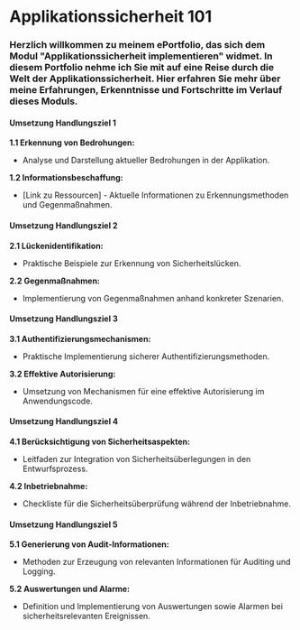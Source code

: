# Applikationssicherheit 101 

### Herzlich willkommen zu meinem ePortfolio, das sich dem Modul "Applikationssicherheit implementieren" widmet. In diesem Portfolio nehme ich Sie mit auf eine Reise durch die Welt der Applikationssicherheit. Hier erfahren Sie mehr über meine Erfahrungen, Erkenntnisse und Fortschritte im Verlauf dieses Moduls.

#### Umsetzung Handlungsziel 1

**1.1 Erkennung von Bedrohungen:**
- Analyse und Darstellung aktueller Bedrohungen in der Applikation.
  
**1.2 Informationsbeschaffung:**
- [Link zu Ressourcen] - Aktuelle Informationen zu Erkennungsmethoden und Gegenmaßnahmen.

#### Umsetzung Handlungsziel 2

**2.1 Lückenidentifikation:**
- Praktische Beispiele zur Erkennung von Sicherheitslücken.

**2.2 Gegenmaßnahmen:**
- Implementierung von Gegenmaßnahmen anhand konkreter Szenarien.

#### Umsetzung Handlungsziel 3

**3.1 Authentifizierungsmechanismen:**
- Praktische Implementierung sicherer Authentifizierungsmethoden.

**3.2 Effektive Autorisierung:**
- Umsetzung von Mechanismen für eine effektive Autorisierung im Anwendungscode.

#### Umsetzung Handlungsziel 4

**4.1 Berücksichtigung von Sicherheitsaspekten:**
- Leitfaden zur Integration von Sicherheitsüberlegungen in den Entwurfsprozess.

**4.2 Inbetriebnahme:**
- Checkliste für die Sicherheitsüberprüfung während der Inbetriebnahme.

#### Umsetzung Handlungsziel 5

**5.1 Generierung von Audit-Informationen:**
- Methoden zur Erzeugung von relevanten Informationen für Auditing und Logging.

**5.2 Auswertungen und Alarme:**
- Definition und Implementierung von Auswertungen sowie Alarmen bei sicherheitsrelevanten Ereignissen.

